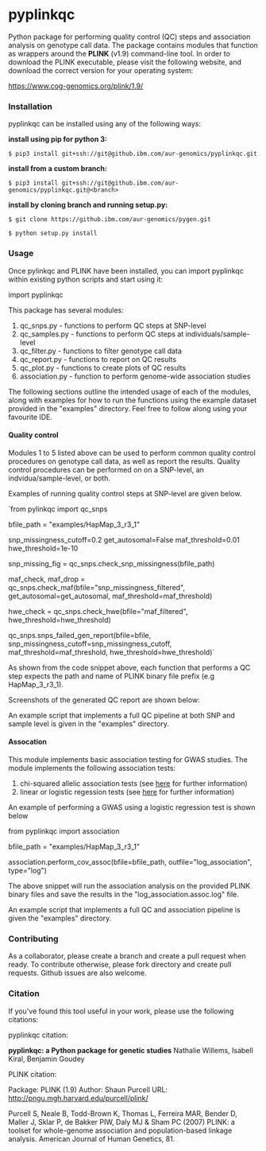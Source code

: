 # pyplinkqc
Python package for performing quality control (QC) steps and association analysis on genotype call data. The package contains modules that function as wrappers around the **PLINK** (v1.9) command-line tool. In order to download the PLINK executable, please visit the following website, and download the correct version for your operating system:

https://www.cog-genomics.org/plink/1.9/


### Installation

pyplinkqc can be installed using any of the following ways:

__install using pip for python 3:__

`$ pip3 install git+ssh://git@github.ibm.com/aur-genomics/pyplinkqc.git`

__install from a custom branch:__

`$ pip3 install git+ssh://git@github.ibm.com/aur-genomics/pyplinkqc.git@<branch>`

__install by cloning branch and running setup.py:__

`$ git clone https://github.ibm.com/aur-genomics/pygen.git`

`$ python setup.py install`

### Usage

Once pylinkqc and PLINK have been installed, you can import pyplinkqc within existing python scripts and start using it:

  import pyplinkqc

This package has several modules:

1. qc_snps.py - functions to perform QC steps at SNP-level
2. qc_samples.py - functions to perform QC steps at individuals/sample-level
3. qc_filter.py - functions to filter genotype call data
4. qc_report.py - functions to report on QC results
5. qc_plot.py - functions to create plots of QC results
6. association.py - function to perform genome-wide association studies

The following sections outline the intended usage of each of the modules, along with examples for how to run the functions using the example dataset provided in the "examples" directory. Feel free to follow along using your favourite IDE.

#### Quality control

Modules 1 to 5 listed above can be used to perform common quality control procedures on genotype call data, as well as report the results. Quality control procedures can be performed on on a SNP-level, an indvidua/sample-level, or both.

Examples of running quality control steps at SNP-level are given below.

  `from pylinkqc import qc_snps

  bfile_path = "examples/HapMap_3_r3_1"

  snp_missingness_cutoff=0.2
  get_autosomal=False
  maf_threshold=0.01
  hwe_threshold=1e-10

  snp_missing_fig = qc_snps.check_snp_missingness(bfile_path)

  maf_check, maf_drop = qc_snps.check_maf(bfile="snp_missingness_filtered", get_autosomal=get_autosomal, maf_threshold=maf_threshold)

  hwe_check = qc_snps.check_hwe(bfile="maf_filtered", hwe_threshold=hwe_threshold)

  qc_snps.snps_failed_gen_report(bfile=bfile, snp_missingness_cutoff=snp_missingness_cutoff, maf_threshold=maf_threshold, hwe_threshold=hwe_threshold)`

As shown from the code snippet above, each function that performs a QC step expects the path and name of PLINK binary file prefix (e.g HapMap_3_r3_1).

Screenshots of the generated QC report are shown below:

An example script that implements a full QC pipeline at both SNP and sample level is given in the "examples" directory.

#### Assocation

This module implements basic association testing for GWAS studies. The module implements the following association tests:

1. chi-squared allelic association tests (see [here](https://zzz.bwh.harvard.edu/plink/anal.shtml#cc) for further information)
2. linear or logistic regession tests (see [here](https://zzz.bwh.harvard.edu/plink/anal.shtml#glm) for further information)

An example of performing a GWAS using a logistic regression test is shown below

  from pyplinkqc import association

  bfile_path = "examples/HapMap_3_r3_1"

  association.perform_cov_assoc(bfile=bfile_path, outfile="log_association", type="log")

The above snippet will run the association analysis on the provided PLINK binary files and save the results in the "log_association.assoc.log" file.

An example script that implements a full QC and association pipeline is given the "examples" directory.

### Contributing

As a collaborator, please create a branch and create a pull request when ready. To contribute otherwise, please fork directory and create pull requests. Github issues are also welcome.

### Citation

If you've found this tool useful in your work, please use the following citations:

pyplinkqc citation:

**pyplinkqc: a Python package for genetic studies**
Nathalie Willems, Isabell Kiral, Benjamin Goudey

PLINK citation:

Package:     PLINK (1.9)
Author:      Shaun Purcell
URL:         http://pngu.mgh.harvard.edu/purcell/plink/

Purcell S, Neale B, Todd-Brown K, Thomas L, Ferreira MAR,
Bender D, Maller J, Sklar P, de Bakker PIW, Daly MJ & Sham PC (2007)
PLINK: a toolset for whole-genome association and population-based
linkage analysis. American Journal of Human Genetics, 81.
